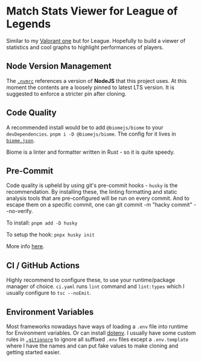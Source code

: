 # Match Stats Viewer for League of Legends
Similar to my [Valorant one](https://github.com/rhyn0/match-stats-viewer) but for League. Hopefully to build a viewer of statistics and cool graphs to highlight performances of players.

## Node Version Management

The [`.nvmrc`](./.nvmrc) references a version of **NodeJS** that this project uses. At this moment the contents are a loosely pinned to latest LTS version. It is suggested to enforce a stricter pin after cloning.

## Code Quality

A recommended install would be to add `@biomejs/biome` to your `devDependencies`. `pnpm i -D @biomejs/biome`. The config for it lives in [`biome.json`](./biome.json).

Biome is a linter and formatter written in Rust - so it is quite speedy.

## Pre-Commit

Code quality is upheld by using git's pre-commit hooks - `husky` is the recommendation. By installing these, the linting formatting and static analysis tools that are pre-configured will be run on every commit. And to escape them on a specific commit, one can git commit -m "hacky commit" --no-verify.

To install: `pnpm add -D husky`

To setup the hook: `pnpx husky init`

More info [here](https://typicode.github.io/husky/get-started.html).

## CI / GitHub Actions

Highly recommend to configure these, to use your runtime/package manager of choice. `ci.yaml` runs `lint` command and `lint:types` which I usually configure to `tsc --noEmit`.

## Environment Variables

Most frameworks nowadays have ways of loading a `.env` file into runtime for Environment variables. Or can install [dotenv](https://www.npmjs.com/package/dotenv). I usually have some custom rules in [`.gitignore`](.gitignore) to ignore all suffixed `.env` files except a `.env.template` where I have the names and can put fake values to make cloning and getting started easier.